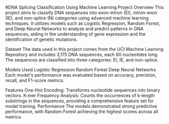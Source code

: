 #DNA Splicing Classification Using Machine Learning
Project Overview
This project aims to classify DNA sequences into exon-intron (EI), intron-exon (IE), and non-splice (N) categories using advanced machine learning techniques. It utilizes models such as Logistic Regression, Random Forest, and Deep Neural Networks to analyze and predict patterns in DNA sequences, aiding in the understanding of gene expression and the identification of genetic mutations.

Dataset
The data used in this project comes from the UCI Machine Learning Repository and includes 3,175 DNA sequences, each 60 nucleotides long. The sequences are classified into three categories: EI, IE, and non-splice.

Models Used
Logistic Regression
Random Forest
Deep Neural Networks
Each model's performance was evaluated based on accuracy, precision, recall, and F1-score metrics.

Features
One-Hot Encoding: Transforms nucleotide sequences into binary vectors.
K-mer Frequency Analysis: Counts the occurrences of k-length substrings in the sequences, providing a comprehensive feature set for model training.
Performance
The models demonstrated strong predictive performance, with Random Forest achieving the highest scores across all metrics.
